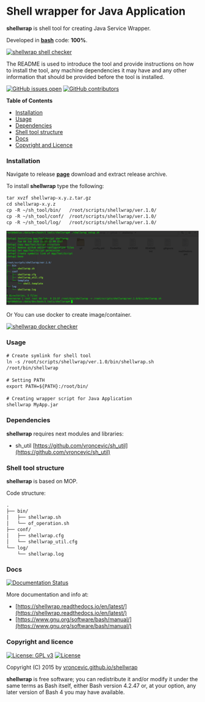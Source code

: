 # Shell wrapper for Java Application

**shellwrap** is shell tool for creating Java Service Wrapper.

Developed in **[bash](https://en.wikipedia.org/wiki/Bash_(Unix_shell))** code: **100%**.

[![shellwrap shell checker](https://github.com/vroncevic/shellwrap/workflows/shellwrap%20shell%20checker/badge.svg)](https://github.com/vroncevic/shellwrap/actions?query=workflow%3A%22shellwrap+shell+checker%22)

The README is used to introduce the tool and provide instructions on
how to install the tool, any machine dependencies it may have and any
other information that should be provided before the tool is installed.

[![GitHub issues open](https://img.shields.io/github/issues/vroncevic/shellwrap.svg)](https://github.com/vroncevic/shellwrap/issues) [![GitHub contributors](https://img.shields.io/github/contributors/vroncevic/shellwrap.svg)](https://github.com/vroncevic/shellwrap/graphs/contributors)

<!-- START doctoc -->
**Table of Contents**

- [Installation](#installation)
- [Usage](#usage)
- [Dependencies](#dependencies)
- [Shell tool structure](#shell-tool-structure)
- [Docs](#docs)
- [Copyright and Licence](#copyright-and-licence)
<!-- END doctoc -->

### Installation

Navigate to release **[page](https://github.com/vroncevic/shellwrap/releases)** download and extract release archive.

To install **shellwrap** type the following:

```
tar xvzf shellwrap-x.y.z.tar.gz
cd shellwrap-x.y.z
cp -R ~/sh_tool/bin/   /root/scripts/shellwrap/ver.1.0/
cp -R ~/sh_tool/conf/  /root/scripts/shellwrap/ver.1.0/
cp -R ~/sh_tool/log/   /root/scripts/shellwrap/ver.1.0/
```

![alt tag](https://raw.githubusercontent.com/vroncevic/shellwrap/dev/docs/setup_tree.png)

Or You can use docker to create image/container.

[![shellwrap docker checker](https://github.com/vroncevic/shellwrap/workflows/shellwrap%20docker%20checker/badge.svg)](https://github.com/vroncevic/shellwrap/actions?query=workflow%3A%22shellwrap+docker+checker%22)

### Usage

```
# Create symlink for shell tool
ln -s /root/scripts/shellwrap/ver.1.0/bin/shellwrap.sh /root/bin/shellwrap

# Setting PATH
export PATH=${PATH}:/root/bin/

# Creating wrapper script for Java Application
shellwrap MyApp.jar
```

### Dependencies

**shellwrap** requires next modules and libraries:
* sh_util [https://github.com/vroncevic/sh_util](https://github.com/vroncevic/sh_util)

### Shell tool structure

**shellwrap** is based on MOP.

Code structure:
```
.
├── bin/
│   ├── shellwrap.sh
│   └── of_operation.sh
├── conf/
│   ├── shellwrap.cfg
│   └── shellwrap_util.cfg
└── log/
    └── shellwrap.log
```

### Docs

[![Documentation Status](https://readthedocs.org/projects/shellwrap/badge/?version=latest)](https://shellwrap.readthedocs.io/projects/shellwrap/en/latest/?badge=latest)

More documentation and info at:
* [https://shellwrap.readthedocs.io/en/latest/](https://shellwrap.readthedocs.io/en/latest/)
* [https://www.gnu.org/software/bash/manual/](https://www.gnu.org/software/bash/manual/)

### Copyright and licence

[![License: GPL v3](https://img.shields.io/badge/License-GPLv3-blue.svg)](https://www.gnu.org/licenses/gpl-3.0) [![License](https://img.shields.io/badge/License-Apache%202.0-blue.svg)](https://opensource.org/licenses/Apache-2.0)

Copyright (C) 2015 by [vroncevic.github.io/shellwrap](https://vroncevic.github.io/shellwrap)

**shellwrap** is free software; you can redistribute it and/or modify
it under the same terms as Bash itself, either Bash version 4.2.47 or,
at your option, any later version of Bash 4 you may have available.

